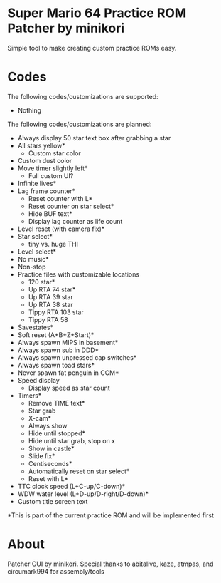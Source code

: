 # Super Mario 64 Practice ROM Patcher by minikori
Simple tool to make creating custom practice ROMs easy.

# Codes
The following codes/customizations are supported:
- Nothing

The following codes/customizations are planned:
- Always display 50 star text box after grabbing a star
- All stars yellow*
  - Custom star color
- Custom dust color
- Move timer slightly left*
  - Full custom UI?
- Infinite lives*
- Lag frame counter*
  - Reset counter with L*
  - Reset counter on star select*
  - Hide BUF text*
  - Display lag counter as life count
- Level reset (with camera fix)*
- Star select*
  - tiny vs. huge THI
- Level select*
- No music*
- Non-stop
- Practice files with customizable locations
  - 120 star*
  - Up RTA 74 star*
  - Up RTA 39 star
  - Up RTA 38 star
  - Tippy RTA 103 star
  - Tippy RTA 58
- Savestates*
- Soft reset (A+B+Z+Start)*
- Always spawn MIPS in basement*
- Always spawn sub in DDD*
- Always spawn unpressed cap switches*
- Always spawn toad stars*
- Never spawn fat penguin in CCM*
- Speed display
  - Display speed as star count
- Timers*
  - Remove TIME text*
  - Star grab
  - X-cam*
  - Always show
  - Hide until stopped*
  - Hide until star grab, stop on x
  - Show in castle*
  - Slide fix*
  - Centiseconds*
  - Automatically reset on star select*
  - Reset with L*
- TTC clock speed (L+C-up/C-down)*
- WDW water level (L+D-up/D-right/D-down)*
- Custom title screen text

\*This is part of the current practice ROM and will be implemented first

# About
Patcher GUI by minikori. Special thanks to abitalive, kaze, atmpas, and circumark994 for assembly/tools